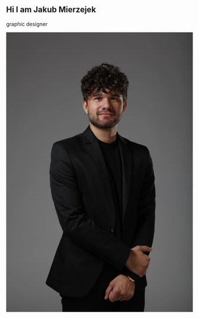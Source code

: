  <section class="intro">
            <h1 class="section__title">
                Hi I am <strong>Jakub Mierzejek</strong>
            </h1>
            <p class="section__subtitle">graphic designer</p>
            <img src="images/jakubpic.jpg" alt="pic of Jakub" class="intro__img">
        </section>

